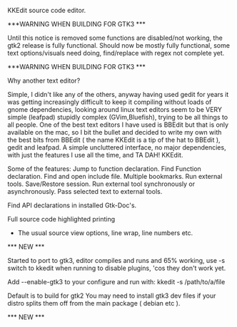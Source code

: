 KKEdit source code editor.

***WARNING WHEN BUILDING FOR GTK3 ***

Until this notice is removed some functions are disabled/not working, the gtk2 release is fully functional.
Should now be mostly fully functional, some text options/visuals need doing, find/replace with regex not complete yet.

***WARNING WHEN BUILDING FOR GTK3 ***

Why another text editor?

Simple, I didn't like any of the others, anyway having used gedit for years it was getting increasingly difficult to keep it compiling without loads of gnome dependencies, looking around linux text editors seem to be VERY simple (leafpad) stupidly complex (GVim,Bluefish), trying to be all things to all people.
One of the best text editors I have used is BBEdit but that is only available on the mac, so I bit the bullet and decided to write my own with the best bits from BBEdit ( the name KKEdit is a tip of the hat to BBEdit ), gedit and leafpad. A simple uncluttered interface, no major dependencies, with just the features I use all the time, and TA DAH! KKEdit.

Some of the features:
Jump to function declaration.
Find Function declaration.
Find and open include file.
Multiple bookmarks.
Run external tools.
Save/Restore session.
Run external tool synchronously or asynchronously.
Pass selected text to external tools.

Find API declarations in installed Gtk-Doc's.

Full source code highlighted printing

+ The usual source view options, line wrap, line numbers etc.

*** NEW ***

Started to port to gtk3, editor compiles and runs and 65% working, use -s switch to kkedit when running to disable plugins, 'cos they don't work yet.

Add --enable-gtk3 to your configure  and run with:
kkedit -s /path/to/a/file

Default is to build for gtk2
You may need to install gtk3 dev files if your distro splits them off from the main package ( debian etc ).

*** NEW ***
